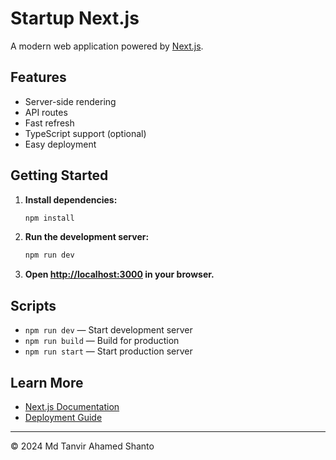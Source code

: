 # Startup Next.js

A modern web application powered by [Next.js](https://nextjs.org/).

## Features

- Server-side rendering
- API routes
- Fast refresh
- TypeScript support (optional)
- Easy deployment

## Getting Started

1. **Install dependencies:**
    ```bash
    npm install
    ```

2. **Run the development server:**
    ```bash
    npm run dev
    ```

3. **Open [http://localhost:3000](http://localhost:3000) in your browser.**

## Scripts

- `npm run dev` — Start development server
- `npm run build` — Build for production
- `npm run start` — Start production server

## Learn More

- [Next.js Documentation](https://nextjs.org/docs)
- [Deployment Guide](https://nextjs.org/docs/deployment)

---

© 2024 Md Tanvir Ahamed Shanto